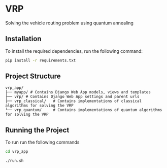 # VRP
Solving the vehicle routing problem using quantum annealing 

## Installation

To install the required dependencies, run the following command:

```bash
pip install -r requirements.txt
```

## Project Structure

```
vrp_app/
├── myapp/ # Contains Django Web App models, views and templates
├── vrp/ # Contains Django Web App settings and parent urls
├── vrp_classical/   # Contains implementations of classical algorithms for solving the VRP
└── vrp_quantum/     # Contains implementations of quantum algorithms for solving the VRP
```

## Running the Project

To run run the following commands

```bash
cd vrp_app
```

```bash
./run.sh
```
